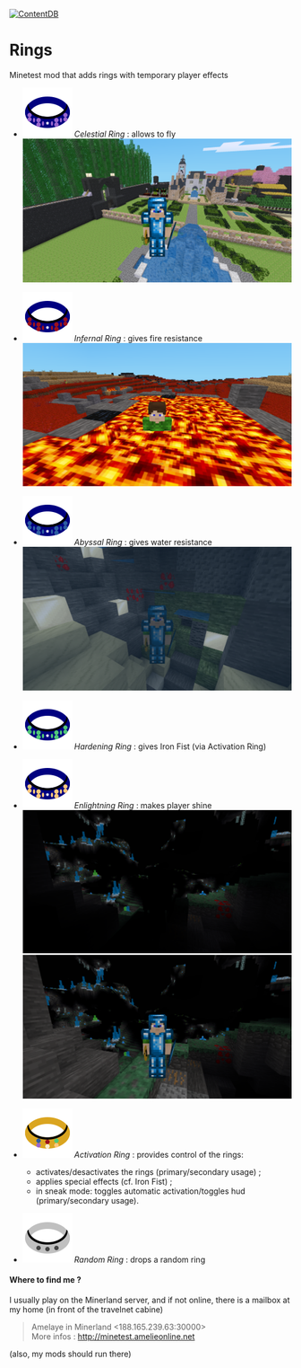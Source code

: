[![ContentDB](https://content.minetest.net/packages/Goops/goops_rings/shields/downloads/)](https://content.minetest.net/packages/Goops/goops_rings/)

# Rings
Minetest mod that adds rings with temporary player effects

* ![ring](./textures/goops_celestial_ring4.png) _Celestial Ring_ : allows to fly
  ![screenshot](./screenshots/celestial.png)

* ![ring](./textures/goops_infernal_ring4.png) _Infernal Ring_ : gives fire resistance
  ![screenshot](./screenshots/infernal.png)

* ![ring](./textures/goops_abyssal_ring4.png) _Abyssal Ring_ : gives water resistance
  ![screenshot](./screenshots/abyssal.png)

* ![ring](./textures/goops_hardening_ring4.png) _Hardening Ring_ : gives Iron Fist (via Activation Ring)

* ![ring](./textures/goops_enlightning_ring4.png) _Enlightning Ring_ : makes player shine
  ![screenshot](./screenshots/dark.png)
  ![screenshot](./screenshots/bright.png)

* ![ring](./textures/goops_activation_ring.png) _Activation Ring_ : provides control of the rings:
  - activates/desactivates the rings (primary/secondary usage) ;
  - applies special effects (cf. Iron Fist) ;
  - in sneak mode: toggles automatic activation/toggles hud (primary/secondary usage).

* ![ring](./textures/goops_random_ring1.png) _Random Ring_ : drops a random ring

#### Where to find me ?  

I usually play on the Minerland server, and if not online, there is a mailbox at my home (in front of the travelnet cabine)

> Amelaye in Minerland \<188.165.239.63:30000\>  
> More infos : http://minetest.amelieonline.net  

(also, my mods should run there)

